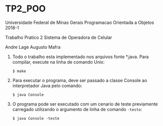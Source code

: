 # TP2_POO
Universidade Federal de Minas Gerais
Programacao Orientada a Objetos
2018-1

Trabalho Pratico 2
Sistema de Operadora de Celular

Andre Lage
Augusto Mafra

1. Todo o trabalho esta implementado nos arquivos fonte \*.java. Para
   compilar, execute na linha de comando Unix:

    ```
    $ make
    ```

2. Para executar o programa, deve ser passado a classe Console ao interpretador
   Java pelo comando:

    ```
    $ java Console
    ```
3. O programa pode ser executado com um cenario de teste previamente carregado
   utilizando o argumento de linha de comando `-teste`:

    ```
    $ java Console -teste
    ```

